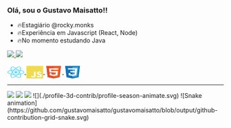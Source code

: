 ### Olá, sou o Gustavo Maisatto!!

<ul>
  <li>🔥Estagiário @rocky.monks</li>
  <li>🔥Experiência em Javascript (React, Node)</li>
  <li>🔥No momento estudando Java</li>
  </ul>

<div>
  <a href="https://github.com/gustavomaisatto">
  <img height="180em" src="https://github-readme-stats.vercel.app/api?username=gustavomaisatto&show_icons=true&theme=dracula&include_all_commits=true&count_private=true"/>
  <img height="180em" src="https://github-readme-stats.vercel.app/api/top-langs/?username=gustavomaisatto&layout=compact&langs_count=7&theme=dracula"/>
</div>
<div style="display: inline_block"><br>
  <img align="center" alt="Rafa-CSS" height="30" width="40" src="https://raw.githubusercontent.com/devicons/devicon/master/icons/react/react-original.svg">
  <img align="center" alt="Rafa-Js" height="30" width="40" src="https://raw.githubusercontent.com/devicons/devicon/master/icons/javascript/javascript-plain.svg">
  <img align="center" alt="Rafa-HTML" height="30" width="40" src="https://raw.githubusercontent.com/devicons/devicon/master/icons/html5/html5-original.svg">
  <img align="center" alt="Rafa-CSS" height="30" width="40" src="https://raw.githubusercontent.com/devicons/devicon/master/icons/css3/css3-original.svg">
  
  
</div>
  <hr>
<div> 
  <a href="https://instagram.com/gustavoenrico1" target="_blank"><img src="https://img.shields.io/badge/-Instagram-%23E4405F?style=for-the-badge&logo=instagram&logoColor=white" target="_blank"></a>
  <a href = "mailto:gustavomaisattok@gmail.com"><img src="https://img.shields.io/badge/-Gmail-%23333?style=for-the-badge&logo=gmail&logoColor=white" target="_blank"></a>
  <a href="https://www.linkedin.com/in/gustavo-maisatto/" target="_blank"><img src="https://img.shields.io/badge/-LinkedIn-%230077B5?style=for-the-badge&logo=linkedin&logoColor=white" target="_blank"></a> 
  ![](./profile-3d-contrib/profile-season-animate.svg)
  ![Snake animation](https://github.com/gustavomaisatto/gustavomaisatto/blob/output/github-contribution-grid-snake.svg)
 
</div>







<!--
**gustavomaisatto/gustavomaisatto** is a ✨ _special_ ✨ repository because its `README.md` (this file) appears on your GitHub profile.

Here are some ideas to get you started:

- 🔭 I’m currently working on ...
- 🌱 I’m currently learning ...
- 👯 I’m looking to collaborate on ...
- 🤔 I’m looking for help with ...
- 💬 Ask me about ...
- 📫 How to reach me: ...
- 😄 Pronouns: ...
- ⚡ Fun fact: ...
-->
